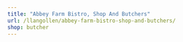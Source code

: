 ```yaml
---
title: "Abbey Farm Bistro, Shop And Butchers"
url: /llangollen/abbey-farm-bistro-shop-and-butchers/
shop: butcher
---
```

